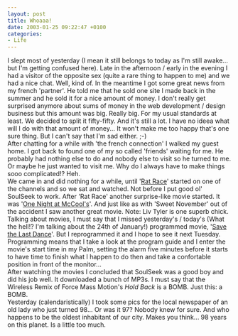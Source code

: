 ```yaml
---
layout: post
title: Whoaaa!
date: 2003-01-25 09:22:47 +0100
categories:
- Life
---
```

<p>I slept most of yesterday (I mean it still belongs to today as I'm still awake... but I'm getting confused here). Late in the afternoon / early in the evening I had a visitor of the opposite sex (quite a rare thing to happen to me) and we had a nice chat. Well, kind of. In the meantime I got some great news from my french 'partner'. He told me that he sold one site I made back in the summer and he sold it for a nice amount of money. I don't really get surprised anymore about sums of money in the web development / design business but this amount was big. Really big. For my usual standards at least. We decided to split it fifty-fifty. And it's still a lot. I have no ideea what will I do with that amount of money... It won't make me too happy that's one sure thing. But I can't say that I'm sad either. ;-)<br />
After chatting for a while with 'the french connection' I walked my guest home. I got back to found one of my so called 'friends' waiting for me. He probably had nothing else to do and nobody else to visit so he turned to me. Or maybe he just wanted to visit me. Why do I always have to make things sooo complicated!? Heh.<br />
We came in and did nothing for a while, until '<a href="http://us.imdb.com/Title?0250687" title="IMDB Link">Rat Race</a>' started on one of the channels and so we sat and watched. Not before I put good ol' SoulSeek to work. After 'Rat Race' another surprise-like movie started. It was '<a href="http://us.imdb.com/Title?0203755" title="IMDB Link">One Night at McCool's</a>'. And just like as with 'Sweet November' out of the accident I saw another great movie. Note: Liv Tyler is one superb chick.<br />
Talking about movies, I must say that I missed yesterday's / today's (What the hell!? I'm talking about the 24th of January!) programmed movie, '<a href="http://us.imdb.com/Title?0206275" title="IMDB Link">Save the Last Dance</a>'. But I reprogrammed it and I hope to see it next Tuesday. Programming means that I take a look at the program guide and I enter the movie's start time in my Palm, setting the alarm five minutes before it starts to have time to finish what I happen to do then and take a confortable position in front of the monitor...<br />
After watching the movies I concluded that SoulSeek was a good boy and did his job well. It downloaded a bunch of MP3s. I must say that the Wireless Remix of Force Mass Motion's <i>Hold Back</i> is a BOMB. Just this: a BOMB.<br />
Yesterday (calendaristically) I took some pics for the local newspaper of an old lady who just turned 98... Or was it 97? Nobody knew for sure. And who happens to be the oldest inhabitant of our city. Makes you think... 98 years on this planet. Is a little too much.</p>
